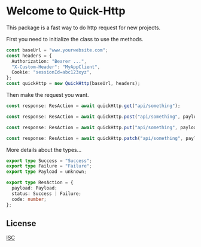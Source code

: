 # Welcome to Quick-Http

This package is a fast way to do http request for new projects.

First you need to initialize the class to use the methods.

```ts
const baseUrl = "www.yourwebsite.com";
const headers = {
  Authorization: "Bearer ...",
  "X-Custom-Header": "MyAppClient",
  Cookie: "sessionId=abc123xyz",
};
const quickHttp = new QuickHttp(baseUrl, headers);
```

Then make the request you want.

```ts
const response: ResAction = await quickHttp.get("api/something");

const response: ResAction = await quickHttp.post("api/something", payload);

const response: ResAction = await quickHttp.put("api/something", payload);

const response: ResAction = await quickHttp.patch("api/something", payload);
```

More details about the types...

```ts
export type Success = "Success";
export type Failure = "Failure";
export type Payload = unknown;

export type ResAction = {
  payload: Payload;
  status: Success | Failure;
  code: number;
};
```

## License

[ISC](./LICENSE)
